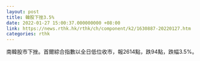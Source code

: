 ```yaml
---
layout: post
title: 韓股下挫3.5%
date: 2022-01-27 15:00:37.000000000 +08:00
link: https://news.rthk.hk/rthk/ch/component/k2/1630887-20220127.htm
categories: rthk
---
```


南韓股市下挫。首爾綜合指數以全日低位收市，報2614點，跌94點，跌幅3.5%。
